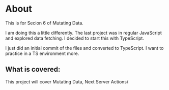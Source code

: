 # About
This is for Secion 6 of Mutating Data.

I am doing this a little differently. The last project was in regular JavaScript and explored data fetching.
I decided to start this with TypeScript.

I just did an initial commit of the files and converted to TypeScript. I want to practice in a TS environment more.

## What is covered:
This project will cover Mutating Data, Next Server Actions/